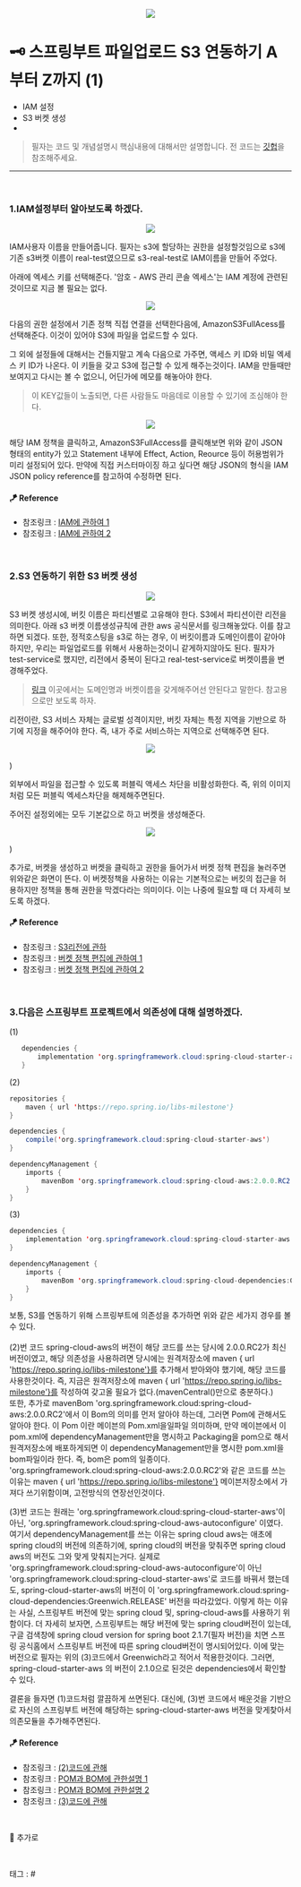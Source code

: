 <p align="center">
    <img src="https://user-images.githubusercontent.com/59492312/148671338-fb2f1d35-9ea1-4da9-bccd-3b88c2c8c4c1.png">
    </p>

# 🗝 스프링부트 파일업로드 S3 연동하기 A부터 Z까지 (1)

* IAM 설정
* S3 버켓 생성
* 

> 필자는 코드 및 개념설명시 핵심내용에 대해서만 설명합니다. 전 코드는 [깃헙](https://github.com/sooolog/dev-spring-springboot)을 참조해주세요.
* * *

<br>

### 1.IAM설정부터 알아보도록 하겠다.

<p align="center">
<img src="https://user-images.githubusercontent.com/59492312/147724488-d348165e-a543-42d8-9458-f9e239d232f4.png">
</p>

IAM사용자 이름을 만들어줍니다. 필자는 s3에 할당하는 권한을 설정할것임으로 s3에 기존 s3버켓 이름이 real-test였으므로
s3-real-test로 IAM이름을 만들어 주었다.

아래에 엑세스 키를 선택해준다. '암호 - AWS 관리 콘솔 엑세스'는 IAM 계정에 관련된것이므로 지금 볼 필요는 없다.

<p align="center">
<img src="https://user-images.githubusercontent.com/59492312/147724499-47957921-f40b-470b-b676-16106ade09b9.png">
</p>

다음의 권한 설정에서 기존 정책 직접 연결을 선택한다음에, AmazonS3FullAcess를 선택해준다. 이것이 있어야 S3에 파일을 업로드할 수 있다.

그 외에 설정들에 대해서는 건들지말고 계속 다음으로 가주면, 액세스 키 ID와 비밀 엑세스 키 ID가 나온다.
이 키들을 갖고 S3에 접근할 수 있게 해주는것이다. IAM을 만들때만 보여지고 다시는 볼 수 없으니, 어딘가에 메모를
해놓아야 한다.

> 이 KEY값들이 노출되면, 다른 사람들도 마음데로 이용할 수 있기에 조심해야 한다. 

<p align="center">
<img src="https://user-images.githubusercontent.com/59492312/147725487-6e3a61b1-9d79-418f-9286-7c92f29fc61d.png">
</p>

해당 IAM 정책을 클릭하고, AmazonS3FullAccess를 클릭해보면 위와 같이 JSON 형태의 entity가 있고 Statement 내부에 Effect, Action, 
Reource 등이 허용범위가 미리 설정되어 있다. 만약에 직접 커스터마이징 하고 싶다면 해당 JSON의 형식을 IAM JSON policy reference를 참고하여 수정하면 된다.

#### 🪁 Reference
* 참조링크 : [IAM에 관하여 1](https://devlog-wjdrbs96.tistory.com/323)
* 참조링크 : [IAM에 관하여 2](https://bgpark.tistory.com/127)

<br>



### 2.S3 연동하기 위한 S3 버켓 생성 

<p align="center">
<img src="https://user-images.githubusercontent.com/59492312/147722815-c4f3aeeb-0a94-4464-b6c0-04b16b89f964.png">
</p>

S3 버켓 생성시에, 버킷 이름은 파티션별로 고유해야 한다. S3에서 파티션이란 리전을 의미한다.
아래 s3 버켓 이름생성규칙에 관한 aws 공식문서를 링크해놓았다. 이를 참고하면 되겠다. 또한, 정적호스팅을
s3로 하는 경우, 이 버킷이름과 도메인이름이 같아야 하지만, 우리는 파일업로드를 위해서 사용하는것이니 같게하지않아도 된다.
필자가 test-service로 했지만, 리전에서 중복이 된다고 real-test-service로 버켓이름을 변경해주었다. 

> [링크](https://yuda.dev/251) 이곳에서는 도메인명과 버켓이름을 갖게해주어선 안된다고 말한다. 참고용으로만 보도록 하자.

리전이란, S3 서비스 자체는 글로벌 성격이지만, 버킷 자체는 특정 지역을 기반으로 하기에 지정을 해주어야 한다. 즉, 내가 주로 서비스하는 지역으로
선택해주면 된다.

<p align="center">
<img src="https://user-images.githubusercontent.com/59492312/147722820-dddb33f6-aa38-4699-affb-d0527ce79426.png">
</p>)

외부에서 파일을 접근할 수 있도록 퍼블릭 액세스 차단을 비활성화한다. 즉, 위의 이미지처럼 모든 퍼블릭 엑세스차단을 해제해주면된다.

주어진 설정외에는 모두 기본값으로 하고 버켓을 생성해준다.

<p align="center">
<img src="https://user-images.githubusercontent.com/59492312/147730558-8d816f36-7f78-4bb3-823d-655b8ecd1055.png">
</p>)

추가로, 버켓을 생성하고 버켓을 클릭하고 권한을 들어가서 버켓 정책 편집을 눌러주면 위와같은 화면이 뜬다. 이 버켓정책을 사용하는 이유는
기본적으로는 버킷의 접근을 허용하지만 정책을 통해 권한을 막겠다라는 의미이다. 이는 나중에 필요할 때 더 자세히 보도록 하겠다.

#### 🪁 Reference
* 참조링크 : [S3리전에 관하](https://blog.naver.com/minza1215/222541017141) 
* 참조링크 : [버켓 정책 편집에 관하여 1](https://devlog-wjdrbs96.tistory.com/323)
* 참조링크 : [버켓 정책 편집에 관하여 2](https://victorydntmd.tistory.com/334)

<br>



### 3.다음은 스프링부트 프로젝트에서 의존성에 대해 설명하겠다.

(1)
```java
   dependencies {
       implementation 'org.springframework.cloud:spring-cloud-starter-aws:2.1.0.RELEASE'
   }
```

(2)
```java
repositories {
    maven { url 'https://repo.spring.io/libs-milestone'}
}

dependencies {
    compile('org.springframework.cloud:spring-cloud-starter-aws')
}

dependencyManagement {
    imports {
        mavenBom 'org.springframework.cloud:spring-cloud-aws:2.0.0.RC2'
    }
}
```

(3)
```java
dependencies {
    implementation 'org.springframework.cloud:spring-cloud-starter-aws'
}

dependencyManagement {
    imports {
        mavenBom 'org.springframework.cloud:spring-cloud-dependencies:Greenwich.RELEASE'
    }
}
```

보통, S3를 연동하기 위해 스프링부트에 의존성을 추가하면 위와 같은 세가지 경우를 볼 수 있다.   
<br>
(2)번 코드 spring-cloud-aws의 버전이 해당 코드를 쓰는 당시에 2.0.0.RC2가 최신버전이였고, 해당 의존성을 사용하려면 당시에는 원격저장소에 maven { url 'https://repo.spring.io/libs-milestone'}를 추가해서 받아와야
했기에, 해당 코드를 사용한것이다. 즉, 지금은 원격저장소에 maven { url 'https://repo.spring.io/libs-milestone'}를 작성하여 갖고올 필요가 없다.(mavenCentral()만으로 충분하다.)     
또한, 추가로 mavenBom 'org.springframework.cloud:spring-cloud-aws:2.0.0.RC2'에서 이 Bom의 의미를 먼저 알아야 하는데, 그러면 Pom에 관해서도 알아야 한다. 이 Pom 이란 메이븐의 Pom.xml을일파일 의미하며, 만약
메이븐에서 이 pom.xml에 dependencyManagement만을 명시하고 Packaging을 pom으로 해서 원격저장소에 배포하게되면 이 dependencyManagement만을 명시한 pom.xml을 bom파일이라 한다. 즉, bom은 pom의 일종이다.
'org.springframework.cloud:spring-cloud-aws:2.0.0.RC2'와 같은 코드를 쓰는이유는 maven { url 'https://repo.spring.io/libs-milestone'} 메이븐저장소에서 가져다 쓰기위함이며, 고전방식의 연장선인것이다.

(3)번 코드는 원래는 'org.springframework.cloud:spring-cloud-starter-aws'이 아닌, 'org.springframework.cloud:spring-cloud-aws-autoconfigure' 이였다. 여기서 dependencyManagement를 쓰는 이유는
spring cloud aws는 애초에 spring cloud의 버전에 의존하기에, spring cloud의 버전을 맞춰주면 spring cloud aws의 버전도 그와 맞게 맞춰지는거다. 실제로 'org.springframework.cloud:spring-cloud-aws-autoconfigure'이
아닌 'org.springframework.cloud:spring-cloud-starter-aws'로 코드를 바꿔서 했는데도, spring-cloud-starter-aws의 버전이 이 'org.springframework.cloud:spring-cloud-dependencies:Greenwich.RELEASE' 버전을
따라갔었다. 이렇게 하는 이유는 사실, 스프링부트 버전에 맞는 spring cloud 및, spring-cloud-aws를 사용하기 위함이다. 더 자세히 보자면, 스프링부트는 해당 버전에 맞는 spring cloud버전이 있는데, 구글 검색창에 spring cloud version
for spring boot 2.1.7(필자 버전)을 치면 스프링 공식홈에서 스프링부트 버전에 따른 spring cloud버전이 명시되어있다. 이에 맞는 버전으로 필자는 위의 (3)코드에서 Greenwich라고 적어서 적용한것이다. 그러면, spring-cloud-starter-aws
의 버전이 2.1.0으로 된것은 dependencies에서 확인할 수 있다.

결론을 들자면 (1)코드처럼 깔끔하게 쓰면된다. 대신에, (3)번 코드에서 배운것을 기반으로 자신의 스프링부트 버전에 해당하는 spring-cloud-starter-aws 버전을 맞게찾아서 의존모듈을 추가해주면된다.

#### 🪁 Reference
* 참조링크 : [(2)코드에 관해](https://jojoldu.tistory.com/300) 
* 참조링크 : [POM과 BOM에 관한설명 1](https://simongs.tistory.com/49)
* 참조링크 : [POM과 BOM에 관한설명 2](https://findmypiece.tistory.com/101)
* 참조링크 : [(3)코드에 관해](https://bgpark.tistory.com/127)

<br>



🚀 추가로

<br>

태그 : #